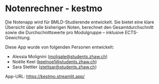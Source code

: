 # Notenrechner - kestmo

Die Notenapp wird für BMLD-Studierende entwickelt. Sie bietet eine klare Übersicht über alle bisherigen Noten, berechnet den Gesamtdurchschnitt sowie die Durchschnittswerte pro Modulgruppe – inklusive ECTS-Gewichtung.   

Diese App wurde von folgenden Personen entwickelt:
- Alessia Molignini (moligale@students.zhaw.ch)   
- Noëlle Keel (keelnoe1@students.zhaw.ch)   
- Sara Stettler (stettsar@students.zhaw.ch)   

App-URL:
https://kestmo.streamlit.app/
